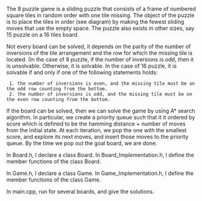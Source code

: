 

The 8 puzzle game is  a sliding puzzle that consists of a frame of numbered square tiles in random order with one tile missing. The object of the puzzle is to place the tiles in order (see diagram) by making the fewest sliding moves that use the empty space. The puzzle also exists in other sizes, say 15 puzzle on a 16 tiles board.

Not every board can be solved, it depends on the parity of the number of inversions of the tile arrangement and the row for which the missing tile is located. (In the case of 8 puzzle, if the number of inversions is odd, then it is unsolvable. Otherwise, it is solvable. In the case of 16 puzzle, it is solvable if and only if one of the following statements holds:
    
     1. the number of inversions is even, and the missing tile must be on the odd row counting from the bottom.
     2. the number of inversions is odd, and the missing tile must be on the even row counting from the bottom.

If the board can be solved, then we can solve the game by using A* search algorithm. In particular, we create a priority queue such that it it ordered by score which is defined to be the hamming distance + number of moves from the initial state. At each iteration, we pop the one with the smallest score, and explore its next moves, and insert those moves to the priority queue. By the time we pop out the goal board, we are done. 

In Board.h, I declare a class Board.
In Board_Implementation.h, I define the member functions of the class Board.

In Game.h, I declare a class Game.
In Game_Implementation.h, I define the member functions of the class Game.

In main.cpp, run for several boards, and give the solutions. 


